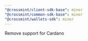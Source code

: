 ```yaml
---
"@crossmint/client-sdk-base": minor
"@crossmint/common-sdk-base": minor
"@crossmint/wallets-sdk": minor
---
```


Remove support for Cardano
